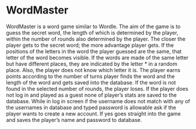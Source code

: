 # WordMaster
WordMaster is a word game similar to Wordle. The aim of the game is to guess the secret word, the length of which is determined by the player, within the number of rounds also determined by the player. The closer the player gets to the secret word; the more advantage player gets. If the positions of the letters in the word the player guessed are the same, that letter of the word becomes visible. If the words are made of the same letter but have different places, they are indicated by the letter * in a random place. Also, the player does not know which letter it is. The player earns points according to the number of turns player finds the word and the length of the word and gets saved into the database. If the word is not found in the selected number of rounds, the player loses. If the player does not log in and played as a guest none of player’s stats are saved to the database. While in log in screen if the username does not match with any of the usernames in database and typed password is allowable ask if the player wants to create a new account. If yes goes straight into the game and saves the player’s name and password to database.
